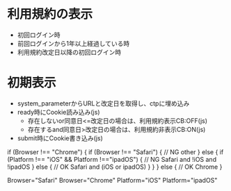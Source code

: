 # 利用規約の表示
* 初回ログイン時
* 前回ログインから1年以上経過している時
* 利用規約改定日以降の初回ログイン時

# 初期表示
* system_parameterからURLと改定日を取得し、ctpに埋め込み
* ready時にCookie読み込み(js)
  * 存在しないor同意日<=改定日の場合は、利用規約表示CB:OFF(js)
  * 存在するand同意日>改定日の場合は、利用規約非表示CB:ON(js)
* submit時にCookie書き込み(js)

if (Browser !== "Chrome") {
  if (Browser !== "Safari") {
    // NG other
  } else {
    if (Platform !== "iOS" && Platform !=="ipadOS") {
      // NG Safari and !iOS and !ipadOS
    } else {
      // OK Safari and (iOS or ipadOS)
    }
  }
} else {
  // OK Chrome
}

Browser="Safari"
Browser="Chrome"
Platform="iOS"
Platform="ipadOS"
